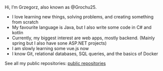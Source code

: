 Hi, I’m Grzegorz, also known as @Grochu25.
- I love learning new things, solving problems, and creating something from scratch
- My favourite language is Java, but I also write some code in C# and kotlin
- Currently, my biggest interest are web apps, mostly backend. (Mainly spring but I also have sone ASP.NET projects)
- I am slowly learning some vue.js now
- I know Git, relational databases, SQL queries, and the basics of Docker

See all my public repositories: [public repositories](https://github.com/Grochu25?tab=repositories)

<!---
- 📫 How to reach me ...
Grochu25/Grochu25 is a ✨ special ✨ repository because its `README.md` (this file) appears on your GitHub profile.
You can click the Preview link to take a look at your changes.
--->

